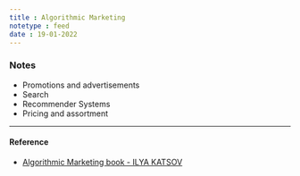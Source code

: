 ```yaml
---
title : Algorithmic Marketing
notetype : feed
date : 19-01-2022
---
```


### Notes

- Promotions and advertisements
- Search
- Recommender Systems
- Pricing and assortment

---

#### Reference
- [Algorithmic Marketing book - ILYA KATSOV](https://algorithmic-marketing.online/) 